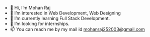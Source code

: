 - 👋 Hi, I’m Mohan Raj
- 👀 I’m interested in Web Development, Web Designing
- 🌱 I’m currently learning Full Stack Development.
- 💞️ I’m looking for internships.
- 📫 You can reach me by my mail id mohanraj252003@gmail.com

<!---
BiggBoss25/BiggBoss25 is a ✨ special ✨ repository because its `README.md` (this file) appears on your GitHub profile.
You can click the Preview link to take a look at your changes.
--->
